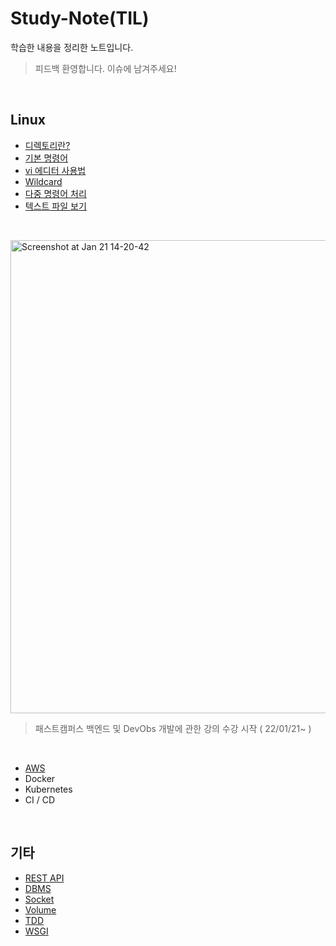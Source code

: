 # Study-Note(TIL)
학습한 내용을 정리한 노트입니다.
> 피드백 환영합니다. 이슈에 남겨주세요!

<br>

## Linux
* [디렉토리란?](https://github.com/codemkim/Study-Note/blob/master/Linux/%EB%94%94%EB%A0%89%ED%86%A0%EB%A6%AC/%E1%84%83%E1%85%B5%E1%84%85%E1%85%A6%E1%86%A8%E1%84%90%E1%85%A9%E1%84%85%E1%85%B5.md)
* [기본 명령어](https://github.com/codemkim/Study-Note/blob/master/Linux/%EA%B8%B0%EB%B3%B8%EB%AA%85%EB%A0%B9%EC%96%B4/%E1%84%80%E1%85%B5%E1%84%87%E1%85%A9%E1%86%AB%E1%84%86%E1%85%A7%E1%86%BC%E1%84%85%E1%85%A7%E1%86%BC%E1%84%8B%E1%85%A5.md)
* [vi 에디터 사용법](https://github.com/codemkim/Study-Note/blob/master/Linux/vi%20%EC%97%90%EB%94%94%ED%84%B0/README.md)
* [Wildcard](https://github.com/codemkim/Study-Note/blob/master/Linux/Wildcard/README.md)
* [다중 명령어 처리](https://github.com/codemkim/Study-Note/blob/master/Linux/%EB%8B%A4%EC%A4%91%20%EB%AA%85%EB%A0%B9%EC%96%B4%20%EC%B2%98%EB%A6%AC/README.md)
* [텍스트 파일 보기](https://github.com/codemkim/Study-Note/blob/master/Linux/%ED%85%8D%EC%8A%A4%ED%8A%B8%20%ED%8C%8C%EC%9D%BC%20%EC%B2%98%EB%A6%AC/README.md)
<br>


<img width="757" alt="Screenshot at Jan 21 14-20-42" src="https://user-images.githubusercontent.com/80312713/150470597-d09ed349-167e-4014-8737-3f61cf239942.png"><br>

> 패스트캠퍼스 백엔드 및 DevObs 개발에 관한 강의 수강 시작 ( 22/01/21~ )

<br>

* [AWS](https://github.com/codemkim/Study-Note/tree/master/DevObs/AWS/)
* Docker
* Kubernetes
* CI / CD
<br>

## 기타
* [REST API](https://github.com/codemkim/Study-Note/tree/master/%EA%B8%B0%ED%83%80/RestApi)
* [DBMS](https://github.com/codemkim/Study-Note/tree/master/%EA%B8%B0%ED%83%80/DBMS)
* [Socket](https://github.com/codemkim/Study-Note/tree/master/%EA%B8%B0%ED%83%80/Socket)
* [Volume](https://github.com/codemkim/Study-Note/tree/master/%EA%B8%B0%ED%83%80/Volume)
* [TDD](https://github.com/codemkim/Study-Note/tree/master/%EA%B8%B0%ED%83%80/TDD)
* [WSGI](https://github.com/codemkim/Study-Note/tree/master/%EA%B8%B0%ED%83%80/WSGI)
